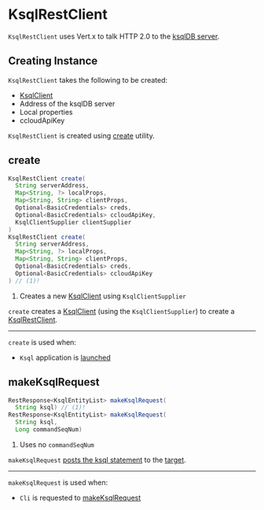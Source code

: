 # KsqlRestClient

`KsqlRestClient` uses Vert.x to talk HTTP 2.0 to the [ksqlDB server](#serverAddress).

## Creating Instance

`KsqlRestClient` takes the following to be created:

* <span id="client"> [KsqlClient](KsqlClient.md)
* <span id="serverAddress"> Address of the ksqlDB server
* <span id="localProps"> Local properties
* <span id="ccloudApiKey"> ccloudApiKey

`KsqlRestClient` is created using [create](#create) utility.

## <span id="create"> create

```java
KsqlRestClient create(
  String serverAddress,
  Map<String, ?> localProps,
  Map<String, String> clientProps,
  Optional<BasicCredentials> creds,
  Optional<BasicCredentials> ccloudApiKey,
  KsqlClientSupplier clientSupplier
)
KsqlRestClient create(
  String serverAddress,
  Map<String, ?> localProps,
  Map<String, String> clientProps,
  Optional<BasicCredentials> creds,
  Optional<BasicCredentials> ccloudApiKey
) // (1)!
```

1. Creates a new [KsqlClient](KsqlClient.md) using `KsqlClientSupplier`

`create` creates a [KsqlClient](KsqlClient.md) (using the `KsqlClientSupplier`) to create a [KsqlRestClient](KsqlRestClient.md).

---

`create` is used when:

* `Ksql` application is [launched](Ksql.md#main)

## <span id="makeKsqlRequest"> makeKsqlRequest

```java
RestResponse<KsqlEntityList> makeKsqlRequest(
  String ksql) // (1)!
RestResponse<KsqlEntityList> makeKsqlRequest(
  String ksql, 
  Long commandSeqNum)
```

1. Uses no `commandSeqNum`

`makeKsqlRequest` [posts the ksql statement](#postKsqlRequest) to the [target](#target).

---

`makeKsqlRequest` is used when:

* `Cli` is requested to [makeKsqlRequest](Cli.md#makeKsqlRequest)
